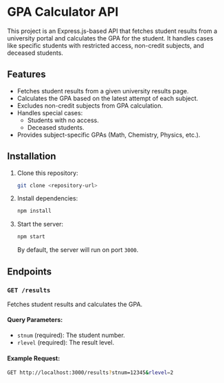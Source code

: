 # GPA Calculator API

This project is an Express.js-based API that fetches student results from a university portal and calculates the GPA for the student. It handles cases like specific students with restricted access, non-credit subjects, and deceased students.

## Features

- Fetches student results from a given university results page.
- Calculates the GPA based on the latest attempt of each subject.
- Excludes non-credit subjects from GPA calculation.
- Handles special cases:
  - Students with no access.
  - Deceased students.
- Provides subject-specific GPAs (Math, Chemistry, Physics, etc.).

## Installation

1. Clone this repository:

    ```bash
    git clone <repository-url>
    ```

2. Install dependencies:

    ```bash
    npm install
    ```

3. Start the server:

    ```bash
    npm start
    ```

   By default, the server will run on port `3000`.

## Endpoints

### `GET /results`

Fetches student results and calculates the GPA.

#### Query Parameters:

- `stnum` (required): The student number.
- `rlevel` (required): The result level.

#### Example Request:

```bash
GET http://localhost:3000/results?stnum=12345&rlevel=2

 

